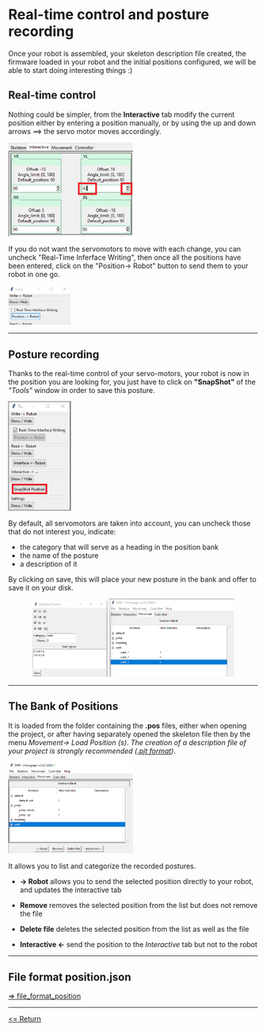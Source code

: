 # Real-time control and posture recording

Once your robot is assembled, your skeleton description file created, the firmware loaded in your robot and the initial positions configured, we will be able to start doing interesting things :)

## Real-time control

Nothing could be simpler, from the **Interactive** tab modify the current position either by entering a position manually, or by using the up and down arrows ==> the servo motor moves accordingly.

<img alt="change_pos" width="50%" src="./img_doc1_change_pos.png" />

If you do not want the servomotors to move with each change, you can uncheck "Real-Time Inferface Writing", then once all the positions have been entered, click on the "Position-> Robot" button to send them to your robot in one go.

<img alt="not_real_time" width="25%" src="./img_doc2_not_real_time.png" />

---

## Posture recording

Thanks to the real-time control of your servo-motors, your robot is now in the position you are looking for, you just have to click on **"SnapShot"** of the *"Tools"* window in order to save this posture.

<img alt="SnapShot" width="25%" src="./img_doc10_snapshoot.png" />

By default, all servomotors are taken into account, you can uncheck those that do not interest you, indicate:

- the category that will serve as a heading in the position bank
- the name of the posture
- a description of it

By clicking on save, this will place your new posture in the bank and offer to save it on your disk.

<div align="center"><img alt="SnapShoot.win" width="30%" src="./img_doc11_snapshoot_win.png" />&nbsp;<img alt="positions.Bank" width="50%" src="./img_doc12_positions_bank.png" /></div>

---

## The Bank of Positions

It is loaded from the folder containing the **.pos** files, either when opening the project, or after having separately opened the skeleton file then by the menu *Movement-> Load Position (s)*.
*The creation of a description file of your project is strongly recommended ([.pjt format](../project/file_format_project.md))*.

<img alt="positions.Bank" width="50%" src="./img_doc20_positions_bank.png" />

It allows you to list and categorize the recorded postures.

- **-> Robot** allows you to send the selected position directly to your robot, and updates the interactive tab

- **Remove** removes the selected position from the list but does not remove the file

- **Delete file** deletes the selected position from the list as well as the file

- **Interactive <-** send the position to the *Interactive* tab but not to the robot

---

## File format position.json

[=> file_format_position](./file_format_position.md)

---

[<= Return](../../README_fr.md#position)
